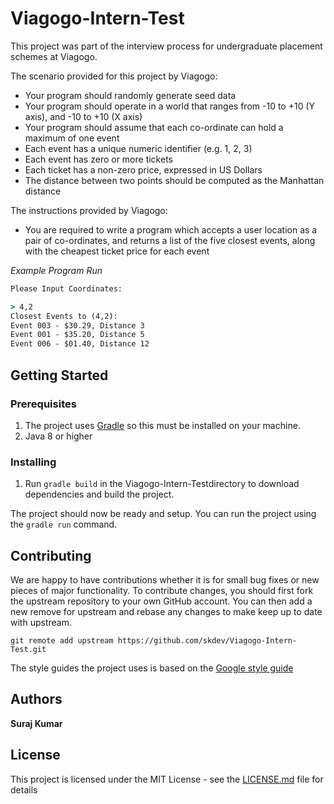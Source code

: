 # Viagogo-Intern-Test
This project was part of the interview process for undergraduate placement schemes at Viagogo. 

The scenario provided for this project by Viagogo:
- Your program should randomly generate seed data
- Your program should operate in a world that ranges from -10 to +10 (Y axis), and -10 to +10 (X axis)
- Your program should assume that each co-ordinate can hold a maximum of one event
- Each event has a unique numeric identifier (e.g. 1, 2, 3)
- Each event has zero or more tickets
- Each ticket has a non-zero price, expressed in US Dollars
- The distance between two points should be computed as the Manhattan distance

The instructions provided by Viagogo:
- You are required to write a program which accepts a user location as a pair of co-ordinates, and returns a list of the five closest events, along with the cheapest ticket price for each event

*Example Program Run*
```cmd
Please Input Coordinates:

> 4,2
Closest Events to (4,2):
Event 003 - $30.29, Distance 3
Event 001 - $35.20, Distance 5
Event 006 - $01.40, Distance 12
```

## Getting Started

### Prerequisites
1. The project uses [Gradle](https://gradle.org) so this must be installed on your machine.
2. Java 8 or higher

### Installing
1. Run `gradle build` in the Viagogo-Intern-Testdirectory to download dependencies and build the project.

The project should now be ready and setup. You can run the project using the `gradle run` command.

## Contributing
We are happy to have contributions whether it is for small bug fixes or new pieces of major functionality. To contribute changes, you should first fork the upstream repository to your own GitHub account. You can then add a new remove for upstream and rebase any changes to
make keep up to date with upstream.

`git remote add upstream https://github.com/skdev/Viagogo-Intern-Test.git`

The style guides the project uses is based on the [Google style guide](https://google.github.io/styleguide/javaguide.html)

## Authors
**Suraj Kumar**

## License
This project is licensed under the MIT License - see the [LICENSE.md](LICENSE.md) file for details
